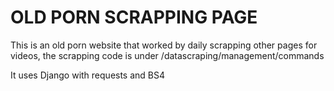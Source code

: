 # OLD PORN SCRAPPING PAGE

This is an old porn website that worked by daily scrapping other pages for videos, the scrapping code is under /datascraping/management/commands

It uses Django with requests and BS4
